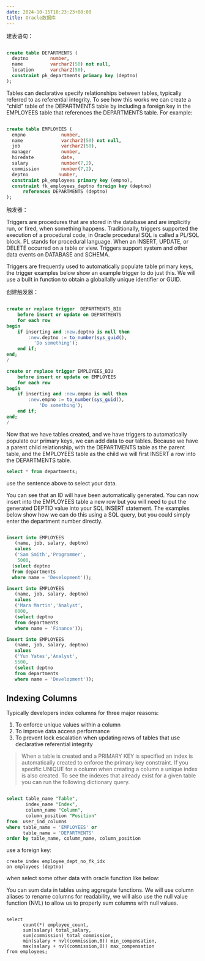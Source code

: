 ```yaml
---
date: 2024-10-15T18:23:23+08:00
title: Oracle数据库
---
```

建表语句：

```sql

create table DEPARTMENTS (  
  deptno        number,  
  name          varchar2(50) not null,  
  location      varchar2(50),  
  constraint pk_departments primary key (deptno)  
);

```

Tables can declarative specify relationships between tables, typically referred to as referential integrity. To see how this works we can create a "child" table of the DEPARTMENTS table by including a foreign key in the EMPLOYEES table that references the DEPARTMENTS table. For example:

```sql

create table EMPLOYEES (  
  empno             number,  
  name              varchar2(50) not null,  
  job               varchar2(50),  
  manager           number,  
  hiredate          date,  
  salary            number(7,2),  
  commission        number(7,2),  
  deptno           number,  
  constraint pk_employees primary key (empno),  
  constraint fk_employees_deptno foreign key (deptno) 
      references DEPARTMENTS (deptno)  
);

```

触发器：

Triggers are procedures that are stored in the database and are implicitly run, or fired, when something happens. Traditionally, triggers supported the execution of a procedural code, in Oracle procedural SQL is called a PL/SQL block. PL stands for procedural language. When an INSERT, UPDATE, or DELETE occurred on a table or view. Triggers support system and other data events on DATABASE and SCHEMA.

Triggers are frequently used to automatically populate table primary keys, the trigger examples below show an example trigger to do just this. We will use a built in function to obtain a globallally unique identifier or GUID.

创建触发器：

```sql

create or replace trigger  DEPARTMENTS_BIU
    before insert or update on DEPARTMENTS
    for each row
begin
    if inserting and :new.deptno is null then
        :new.deptno := to_number(sys_guid(), 
          'Do something');
    end if;
end;
/

create or replace trigger EMPLOYEES_BIU
    before insert or update on EMPLOYEES
    for each row
begin
    if inserting and :new.empno is null then
        :new.empno := to_number(sys_guid(), 
            'Do something');
    end if;
end;
/

```

Now that we have tables created, and we have triggers to automatically populate our primary keys, we can add data to our tables. Because we have a parent child relationship, with the DEPARTMENTS table as the parent table, and the EMPLOYEES table as the child we will first INSERT a row into the DEPARTMENTS table.

```sql
select * from departments;
```

use the sentence above to select your data.

You can see that an ID will have been automatically generated. You can now insert into the EMPLOYEES table a new row but you will need to put the generated DEPTID value into your SQL INSERT statement. The examples below show how we can do this using a SQL query, but you could simply enter the department number directly.

```sql

insert into EMPLOYEES 
   (name, job, salary, deptno) 
   values
   ('Sam Smith','Programmer', 
    5000, 
  (select deptno 
  from departments 
  where name = 'Development'));

insert into EMPLOYEES 
   (name, job, salary, deptno) 
   values
   ('Mara Martin','Analyst', 
   6000, 
   (select deptno 
   from departments 
   where name = 'Finance'));

insert into EMPLOYEES 
   (name, job, salary, deptno) 
   values
   ('Yun Yates','Analyst', 
   5500, 
   (select deptno 
   from departments 
   where name = 'Development'));
```

## Indexing Columns

Typically developers index columns for three major reasons:

1. To enforce unique values within a column
2. To improve data access performance
3. To prevent lock escalation when updating rows of tables that use declarative referential integrity

> When a table is created and a PRIMARY KEY is specified an index is automatically created to enforce the primary key constraint. If you specific UNIQUE for a column when creating a column a unique index is also created. To see the indexes that already exist for a given table you can run the following dictionary query.

```sql

select table_name "Table", 
       index_name "Index", 
       column_name "Column", 
       column_position "Position"
from  user_ind_columns 
where table_name = 'EMPLOYEES' or 
      table_name = 'DEPARTMENTS'
order by table_name, column_name, column_position
```

use a foreign key:

```
create index employee_dept_no_fk_idx 
on employees (deptno)
```

when select some other data with oracle function like below:

You can sum data in tables using aggregate functions. We will use column aliases to rename columns for readability, we will also use the null value function (NVL) to allow us to properly sum columns with null values.

```

select 
      count(*) employee_count,
      sum(salary) total_salary,
      sum(commission) total_commission,
      min(salary + nvl(commission,0)) min_compensation,
      max(salary + nvl(commission,0)) max_compensation
from employees;

```
